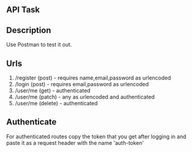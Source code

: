 ## API Task

## Description

Use Postman to test it out.

## Urls
1. /register (post) - requires name,email,password as urlencoded
2. /login (post) - requires email,password as urlencoded
3. /user/me (get) - authenticated
4. /user/me (patch) - any as urlencoded and authenticated
5. /user/me (delete) - authenticated

## Authenticate
For authenticated routes copy the token that you get after logging in
and paste it as a request header with the name 'auth-token'